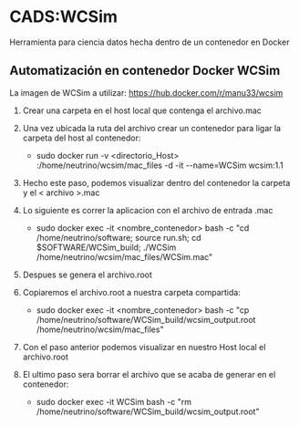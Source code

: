 # CADS:WCSim
Herramienta para ciencia datos hecha dentro de un contenedor en Docker


## Automatización en contenedor Docker WCSim

La imagen de WCSim a utilizar: https://hub.docker.com/r/manu33/wcsim

1. Crear una carpeta en el host local que contenga el archivo.mac 
2. Una vez ubicada la ruta del archivo crear un contenedor para ligar la carpeta del host al contenedor:
   * sudo docker run -v <directorio_Host> :/home/neutrino/wcsim/mac_files -d -it --name=WCSim wcsim:1.1
   
3. Hecho este paso, podemos visualizar dentro del contenedor la carpeta y el < archivo >.mac

5. Lo siguiente es correr la aplicacion con el archivo de entrada .mac
    * sudo docker exec -it <nombre_contenedor> bash -c "cd /home/neutrino/software; source run.sh; cd $SOFTWARE/WCSim_build; ./WCSim /home/neutrino/wcsim/mac_files/WCSim.mac"
  
5. Despues se genera el archivo.root
6.  Copiaremos el archivo.root a nuestra carpeta compartida:
    * sudo docker exec -it <nombre_contenedor> bash -c "cp /home/neutrino/software/WCSim_build/wcsim_output.root /home/neutrino/wcsim/mac_files"
    
7. Con el paso anterior podemos visualizar en nuestro Host local el archivo.root
8. El ultimo paso sera borrar el archivo que se acaba de generar en el contenedor:
    * sudo docker exec -it WCSim bash -c "rm /home/neutrino/software/WCSim_build/wcsim_output.root"

